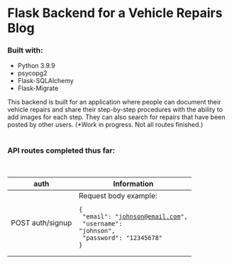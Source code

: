 # Flask Backend for a Vehicle Repairs Blog
### **Built with:**
* Python 3.9.9
* psycopg2
* Flask-SQLAlchemy
* Flask-Migrate

This backend is built for an application where people can document their vehicle repairs and share their step-by-step procedures with the ability to add images for each step. They can also search for repairs that have been posted by other users. (*Work in progress. Not all routes finished.)
<br/>
<br/>
### **API routes completed thus far:**
<br/>

|auth|Information|
|-|-|
|POST auth/signup|Request body example:<pre><code>{<br/>    "email": "johnson@email.com",<br/>    "username": "johnson",<br/>    "password": "12345678"<br/>}</code></pre>|
